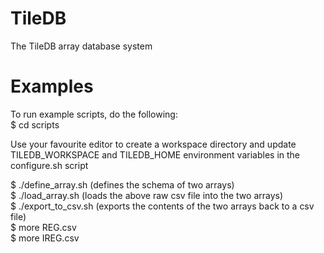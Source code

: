 TileDB
======

The TileDB array database system

Examples
========

To run example scripts, do the following:  
  $ cd scripts
  
  Use your favourite editor to create a workspace directory and
  update TILEDB_WORKSPACE and TILEDB_HOME environment variables
  in the configure.sh script

  $ ./define_array.sh (defines the schema of two arrays)   
  $ ./load_array.sh (loads the above raw csv file into the two arrays)  
  $ ./export_to_csv.sh (exports the contents of the two arrays back to a csv file)  
  $ more REG.csv  
  $ more IREG.csv

